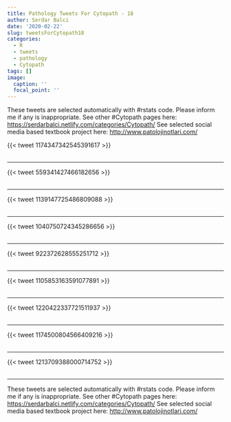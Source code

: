 ```yaml
---
title: Pathology Tweets For Cytopath - 18
author: Serdar Balci
date: '2020-02-22'
slug: tweetsForCytopath18
categories:
  - R
  - tweets
  - pathology
  - Cytopath
tags: []
image:
  caption: ''
  focal_point: ''
---
```



These tweets are selected automatically with #rstats code. Please inform me if any is inappropriate.
See other #Cytopath pages here: https://serdarbalci.netlify.com/categories/Cytopath/ 
See selected social media based textbook project here: http://www.patolojinotlari.com/

{{< tweet 1174347342545391617 >}}
<br>
<br>
<hr>
{{< tweet 559341427466182656 >}}
<br>
<br>
<hr>
{{< tweet 1139147725486809088 >}}
<br>
<br>
<hr>
{{< tweet 1040750724345286656 >}}
<br>
<br>
<hr>
{{< tweet 922372628555251712 >}}
<br>
<br>
<hr>
{{< tweet 1105853163591077891 >}}
<br>
<br>
<hr>
{{< tweet 1220422337721511937 >}}
<br>
<br>
<hr>
{{< tweet 1174500804566409216 >}}
<br>
<br>
<hr>
{{< tweet 1213709388000714752 >}}
<br>
<br>
<hr>


These tweets are selected automatically with #rstats code. Please inform me if any is inappropriate.
See other #Cytopath pages here: https://serdarbalci.netlify.com/categories/Cytopath/ 
See selected social media based textbook project here: http://www.patolojinotlari.com/

